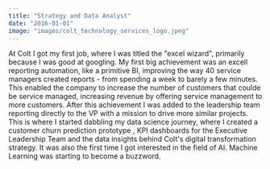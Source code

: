 ```yaml
---
title: "Strategy and Data Analyst"
date: "2016-01-01"
image: "images/colt_technology_services_logo.jpeg"
---
```

At Colt I got my first job, where I was titled the "excel wizard", primarily because I was good at googling. My first big achievement was an excell reporting automation, like a primitive BI, improving the way 40 service managers created reports - from spending a week to barely a few minutes. This enabled the company to increase the number of customers that coulde be service managed, increasing revenue by offering service management to more customers. After this achievement I was added to the leadership team reporting directly to the VP with a mission to drive more similar projects. This is where I started dabbling my data science journey, where I created  a customer churn prediction prototype ,  KPI dashboards for the Executive Leadership Team and the data insights behind Colt's digital transformation strategy. It was also the first time I got interested in the field of AI. Machine Learning was starting to become a buzzword. 

